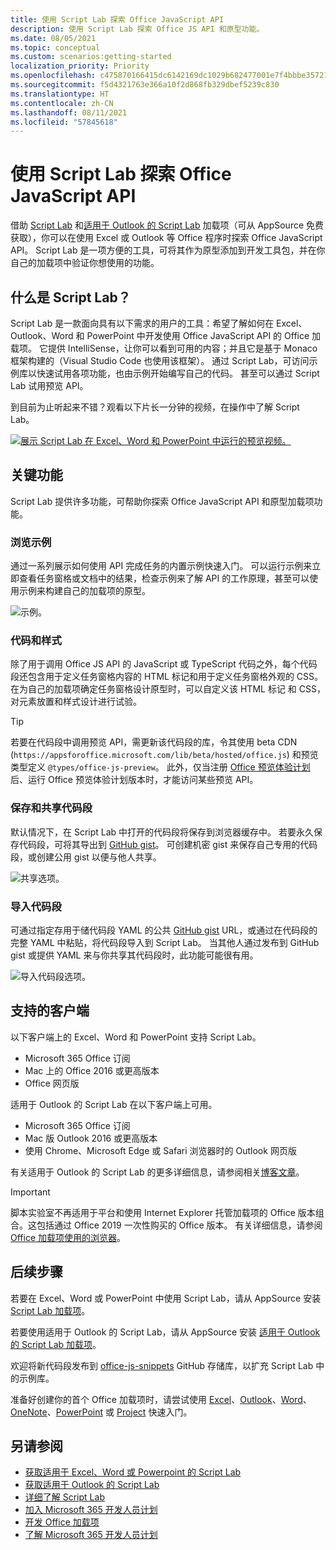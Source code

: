 ```yaml
---
title: 使用 Script Lab 探索 Office JavaScript API
description: 使用 Script Lab 探索 Office JS API 和原型功能。
ms.date: 08/05/2021
ms.topic: conceptual
ms.custom: scenarios:getting-started
localization_priority: Priority
ms.openlocfilehash: c475870166415dc6142169dc1029b682477001e7f4bbbe35721ddcd1b82d5f07
ms.sourcegitcommit: f5d4321763e366a10f2d868fb329dbef5239c830
ms.translationtype: HT
ms.contentlocale: zh-CN
ms.lasthandoff: 08/11/2021
ms.locfileid: "57845618"
---
```

# <a name="explore-office-javascript-api-using-script-lab"></a>使用 Script Lab 探索 Office JavaScript API

借助 [Script Lab](https://appsource.microsoft.com/product/office/WA104380862) 和[适用于 Outlook 的 Script Lab](https://appsource.microsoft.com/product/office/wa200001603) 加载项（可从 AppSource 免费获取），你可以在使用 Excel 或 Outlook 等 Office 程序时探索 Office JavaScript API。 Script Lab 是一项方便的工具，可将其作为原型添加到开发工具包，并在你自己的加载项中验证你想使用的功能。

## <a name="what-is-script-lab"></a>什么是 Script Lab？

Script Lab 是一款面向具有以下需求的用户的工具：希望了解如何在 Excel、Outlook、Word 和 PowerPoint 中开发使用 Office JavaScript API 的 Office 加载项。 它提供 IntelliSense，让你可以看到可用的内容；并且它是基于 Monaco 框架构建的（Visual Studio Code 也使用该框架）。 通过 Script Lab，可访问示例库以快速试用各项功能，也由示例开始编写自己的代码。 甚至可以通过 Script Lab 试用预览 API。

到目前为止听起来不错？观看以下片长一分钟的视频，在操作中了解 Script Lab。

[![展示 Script Lab 在 Excel、Word 和 PowerPoint 中运行的预览视频。](../images/screenshot-wide-youtube.png 'Script Lab 预览视频。')](https://aka.ms/scriptlabvideo)

## <a name="key-features"></a>关键功能

Script Lab 提供许多功能，可帮助你探索 Office JavaScript API 和原型加载项功能。

### <a name="explore-samples"></a>浏览示例

通过一系列展示如何使用 API 完成任务的内置示例快速入门。 可以运行示例来立即查看任务窗格或文档中的结果，检查示例来了解 API 的工作原理，甚至可以使用示例来构建自己的加载项的原型。

![示例。](../images/script-lab-samples.jpg)

### <a name="code-and-style"></a>代码和样式

除了用于调用 Office JS API 的 JavaScript 或 TypeScript 代码之外，每个代码段还包含用于定义任务窗格内容的 HTML 标记和用于定义任务窗格外观的 CSS。 在为自己的加载项确定任务窗格设计原型时，可以自定义该 HTML 标记 和 CSS，对元素放置和样式设计进行试验。

> [!TIP]
> 若要在代码段中调用预览 API，需更新该代码段的库，令其使用 beta CDN (`https://appsforoffice.microsoft.com/lib/beta/hosted/office.js`) 和预览类型定义 `@types/office-js-preview`。 此外，仅当注册 [Office 预览体验计划](https://insider.office.com)后、运行 Office 预览体验计划版本时，才能访问某些预览 API。

### <a name="save-and-share-snippets"></a>保存和共享代码段

默认情况下，在 Script Lab 中打开的代码段将保存到浏览器缓存中。 若要永久保存代码段，可将其导出到 [GitHub gist](https://gist.github.com)。 可创建机密 gist 来保存自己专用的代码段，或创建公用 gist 以便与他人共享。

![共享选项。](../images/script-lab-share.jpg)

### <a name="import-snippets"></a>导入代码段

可通过指定存用于储代码段 YAML 的公共 [GitHub gist](https://gist.github.com) URL，或通过在代码段的完整 YAML 中粘贴，将代码段导入到 Script Lab。 当其他人通过发布到 GitHub gist 或提供 YAML 来与你共享其代码段时，此功能可能很有用。

![导入代码段选项。](../images/script-lab-import-snippet.jpg)

## <a name="supported-clients"></a>支持的客户端

以下客户端上的 Excel、Word 和 PowerPoint 支持 Script Lab。

- Microsoft 365 Office 订阅
- Mac 上的 Office 2016 或更高版本
- Office 网页版

适用于 Outlook 的 Script Lab 在以下客户端上可用。

- Microsoft 365 Office 订阅
- Mac 版 Outlook 2016 或更高版本
- 使用 Chrome、Microsoft Edge 或 Safari 浏览器时的 Outlook 网页版

有关适用于 Outlook 的 Script Lab 的更多详细信息，请参阅相关[博客文章](https://developer.microsoft.com/outlook/blogs/script-lab-now-supports-outlook/)。

> [!IMPORTANT]
> 脚本实验室不再适用于平台和使用 Internet Explorer 托管加载项的 Office 版本组合。这包括通过 Office 2019 一次性购买的 Office 版本。 有关详细信息，请参阅 [Office 加载项使用的浏览器](../concepts/browsers-used-by-office-web-add-ins.md)。

## <a name="next-steps"></a>后续步骤

若要在 Excel、Word 或 PowerPoint 中使用 Script Lab，请从 AppSource 安装 [Script Lab 加载项](https://appsource.microsoft.com/product/office/WA104380862)。

若要使用适用于 Outlook 的 Script Lab，请从 AppSource 安装 [适用于 Outlook 的 Script Lab 加载项](https://appsource.microsoft.com/product/office/wa200001603)。

欢迎将新代码段发布到 [office-js-snippets](https://github.com/OfficeDev/office-js-snippets#office-js-snippets) GitHub 存储库，以扩充 Script Lab 中的示例库。

准备好创建你的首个 Office 加载项时，请尝试使用 [Excel](../quickstarts/excel-quickstart-jquery.md)、[Outlook](../quickstarts/outlook-quickstart.md)、[Word](../quickstarts/word-quickstart.md)、[OneNote](../quickstarts/onenote-quickstart.md)、[PowerPoint](../quickstarts/powerpoint-quickstart.md) 或 [Project](../quickstarts/project-quickstart.md) 快速入门。

## <a name="see-also"></a>另请参阅

- [获取适用于 Excel、Word 或 Powerpoint 的 Script Lab](https://appsource.microsoft.com/product/office/WA104380862)
- [获取适用于 Outlook 的 Script Lab](https://appsource.microsoft.com/product/office/wa200001603)
- [详细了解 Script Lab](https://github.com/OfficeDev/script-lab#script-lab-a-microsoft-garage-project)
- [加入 Microsoft 365 开发人员计划](https://developer.microsoft.com/office/dev-program)
- [开发 Office 加载项](../develop/develop-overview.md)
- [了解 Microsoft 365 开发人员计划](https://developer.microsoft.com/microsoft-365/dev-program)
